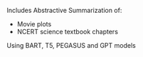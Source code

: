 Includes Abstractive Summarization of:
* Movie plots
* NCERT science textbook chapters
  
Using BART, T5, PEGASUS and GPT models
